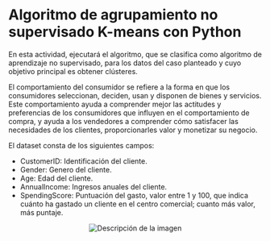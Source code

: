 # Algoritmo de agrupamiento no supervisado K-means con Python
En esta actividad, ejecutará el algoritmo, que se clasifica como algoritmo de aprendizaje no supervisado, para los datos del caso planteado y cuyo objetivo principal es obtener clústeres.

El comportamiento del consumidor se refiere a la forma en que los consumidores seleccionan, deciden, 
usan y disponen de bienes y servicios. Este comportamiento ayuda a comprender mejor las actitudes y 
preferencias de los consumidores que influyen en el comportamiento de compra, y ayuda a los vendedores 
a comprender cómo satisfacer las necesidades de los clientes, proporcionarles valor y monetizar su 
negocio.

El dataset consta de los siguientes campos: 
- CustomerID: Identificación del cliente. 
- Gender: Genero del cliente. 
- Age: Edad del cliente. 
- AnnualIncome: Ingresos anuales del cliente. 
- SpendingScore: Puntuación del gasto, valor entre 1 y 100, que indica cuánto ha gastado un cliente 
en el centro comercial; cuanto más valor, más puntaje. 

<div align="center">
  <img src="https://github.com/user-attachments/assets/4aa411d3-f03c-41f1-879a-6e43b4c4bd8c" alt="Descripción de la imagen">
</div>


